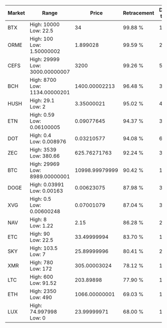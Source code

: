 | Market | Range | Price| Retracement | Doubles to 50% |
| --- | --- | --- | --- | --- |
| BTX | High: 10000<br />Low: 22.5 | 34 | 99.88 % | 147.39 |
| ORME | High: 100<br />Low: 1.50000002 | 1.899028 | 99.59 % | 26.72 |
| CEFS | High: 29999<br />Low: 3000.00000007 | 3200 | 99.26 % | 5.16 |
| BCH | High: 8700<br />Low: 1134.00000201 | 1400.00002213 | 96.48 % | 3.51 |
| HUSH | High: 29.1<br />Low: 2 | 3.35000021 | 95.02 % | 4.64 |
| ETN | High: 0.59<br />Low: 0.06100005 | 0.09077645 | 94.37 % | 3.59 |
| DOT | High: 0.4<br />Low: 0.008976 | 0.03210577 | 94.08 % | 6.37 |
| ZEC | High: 3539<br />Low: 380.66 | 625.76271763 | 92.24 % | 3.13 |
| BTC | High: 29969<br />Low: 8989.00000001 | 10998.99979999 | 90.42 % | 1.77 |
| DOGE | High: 0.03991<br />Low: 0.00163 | 0.00623075 | 87.98 % | 3.33 |
| XVG | High: 0.5<br />Low: 0.00600248 | 0.07001079 | 87.04 % | 3.61 |
| NAV | High: 8<br />Low: 1.22 | 2.15 | 86.28 % | 2.14 |
| ETC | High: 90<br />Low: 22.5 | 33.49999994 | 83.70 % | 1.68 |
| SKY | High: 103.5<br />Low: 7 | 25.89999996 | 80.41 % | 2.13 |
| XMR | High: 780<br />Low: 172 | 305.00003024 | 78.12 % | 1.56 |
| LTC | High: 600<br />Low: 91.52 | 203.89898 | 77.90 % | 1.70 |
| ETH | High: 2350<br />Low: 490 | 1066.00000001 | 69.03 % | 1.33 |
| LUX | High: 74.997998<br />Low: 0 | 23.99999971 | 68.00 % | 1.56 |
